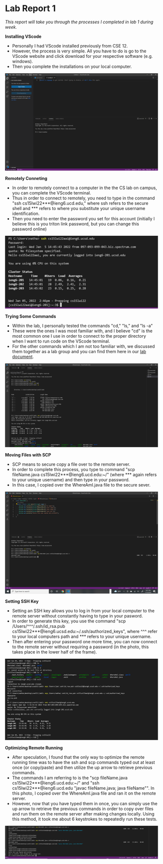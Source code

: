 # Lab Report 1

*This report will take you through the processes I completed in lab 1 during week.*

**Installing VScode**
- Personally I had VScode installed previously from CSE 12.
- However, the process is very simple. All you have to do is go to the VScode website and click download for your respective software (e.g. windows).
- Then you complete the installations on your local computer.

![Image](vsCodeProof.PNG)

**Remotely Conneting**
- In order to remotely connect to a computer in the the CS lab on campus, you can complete the VScode terminal.
- Thus in order to connect to remotely, you need to type in the command "ssh cs15lwi22***@ieng6.ucd.edu," where ssh refers to the secure shell and *** refers to where you substitute your unique username identification.
- Then you need to enter the password you set for this account (initially I believe this is you triton link password, but you can change this password online)

![Image](sshConnection.PNG)

**Trying Some Commands**
- Within the lab, I personally tested the commands "cd," "ls," and "ls -a"
- These were the ones I was most familiar with, and I believe "cd" is the most common one I use in order to connect to the proper directory when I want to run code on the VScode terminal.
- For the other commands which I am not too familiar with, we discussed them together as a lab group and you can find them here in our [lab document](https://docs.google.com/document/d/1Lwlp9BMr4kEop4T5s-LekLiPBEbVE_yRBue9EzupUF4/edit).

![Image](testingCommands.PNG)

**Moving Files with SCP**
- SCP means to secure copy a file over to the remote server.
- In order to complete this process, you type to command "scp fileName.java cs15lwi22***@ieng6.ucd.edu:~/" (where *** again refers to your unique username) and then type in your password.
- In this case, I copied over the WhereAmI.java file to the secure sever.

![Image](copyOverToRemoteServer.PNG)

**Setting SSH Key**
- Setting an SSH key allows you to log in from your local computer to the remote server without constantly having to type in your pasword.
- In order to generate this key, you use the command "scp /Users/^^^/.ssh/id_rsa.pub cs15lwi22***@ieng6.ucsd.edu:~/.ssh/authorized_keys", where ^^^ refer to your local computers path and *** refers to your unique username.
- Then after entering your password one more time, you can now connect to the remote server without requiring a password (in the photo, this takes place in the lower half of the frame).

![Image](loginWithoutPassword.PNG)

**Optimizing Remote Running**
- After speculation, I found that the only way to optimize the remote running time was to have the ssh and scp commands typed out at least once (or copy/paste) and then utilize the up arrow to retrieve previous commands. 
- The commands I am referring to is the "scp fileName.java cs15lwi22***@ieng6.ucd.edu:~/" and "ssh cs15lwi22***@ieng6.ucd.edu "javac fileName.java; java fileName"". In this photo, I copied over the WhereAmI.java file and ran it on the remote server.
- However, now that you have typed them in once, you can simply use the up arrow to retrieve the previous commands in order to copy over files and run them on the remote server after making changes locally. Using this method, it took me about 6 keystrokes to repeatedly run these tests.

![Image](lab1Part7.PNG)


